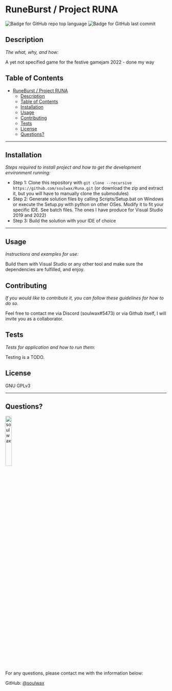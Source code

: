 # RuneBurst / Project RUNA

  ![Badge for GitHub repo top language](https://img.shields.io/github/languages/top/soulwax/Runa?style=flat&logo=appveyor) ![Badge for GitHub last commit](https://img.shields.io/github/last-commit/soulwax/Runa?style=flat&logo=appveyor)

  ## Description

  *The what, why, and how:*

  A yet not specified game for the festive gamejam 2022 - done my way

  ## Table of Contents
- [RuneBurst / Project RUNA](#runeburst--project-runa)
  - [Description](#description)
  - [Table of Contents](#table-of-contents)
  - [Installation](#installation)
  - [Usage](#usage)
  - [Contributing](#contributing)
  - [Tests](#tests)
  - [License](#license)
  - [Questions?](#questions)
---
  ## Installation

  *Steps required to install project and how to get the development environment running:*

  - Step 1: Clone this repository with `git clone --recursive https://github.com/soulwax/Runa.git` (or download the zip and extract it, but you will have to manually clone the submodules)
  - Step 2: Generate solution files by calling Scripts/Setup.bat on Windows or execute the Setup.py with python on other OSes. Modify it to fit your specific IDE. See batch files. The ones I have produce for Visual Studio 2019 and 2022)
  - Step 3: Build the solution with your IDE of choice
---


  ## Usage

  *Instructions and examples for use:*

  Build them with Visual Studio or any other tool and make sure the dependencies are fulfilled, and enjoy.

  ## Contributing

  *If you would like to contribute it, you can follow these guidelines for how to do so.*

  Feel free to contact me via Discord (soulwax#5473) or via Github itself, I will invite you as a collaborator.

  ## Tests

  *Tests for application and how to run them:*

  Testing is a TODO.

  ## License

  GNU GPLv3

  ---

  ## Questions?

  <img src="https://avatars.githubusercontent.com/u/4641493?v=4" alt="soulwax" width="20%" />

  For any questions, please contact me with the information below:

  GitHub: [@soulwax](https://api.github.com/users/soulwax)
